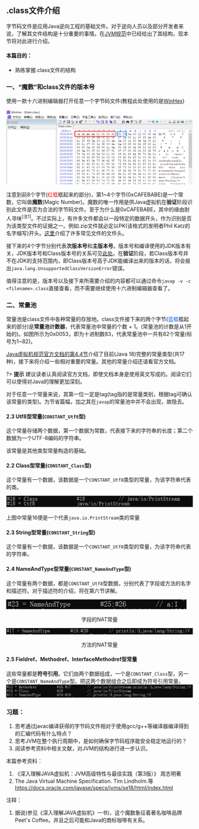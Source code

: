 ## .class文件介绍
字节码文件是应用Java逆向工程的基础文件。对于逆向人员以及部分开发者来说，了解其文件结构是十分重要的事情。在[JVM规范](https://docs.oracle.com/javase/specs/jvms/se18/html/jvms-4.html#jvms-4.1)中已经给出了其结构，现本节将对此进行介绍。

#### 本篇目的：
* 熟练掌握.class文件的结构

### 一、“魔数”和class文件的版本号

使用一款十六进制编辑器打开任意一个字节码文件(教程此处使用的是[WinHex](http://www.x-ways.net/winhex/))

![magicnum](pic/magicnum.png)

注意到前8个字节(<font color="#ff0000">红框</font>框起来的部分)，第1~4个字节(0xCAFEBABE)是一个常数，它叫做**魔数**(Magic Number)。魔数的唯一作用是供Java虚拟机在**验证**阶段识别此文件是否为合法的字节码文件。至于为什么是0xCAFEBABE，其中的缘由耐人寻味<sup>[注1]</sup>。不过实际上，有许多文件都会以一段特定的数据开头，作为识别是否为该类型文件的证据之一。例如.zip文件就必定以PK(该格式的发明者Phil Katz的名字缩写)开头。[这里](https://blog.csdn.net/ChaoYue_miku/article/details/112507244)介绍了许多常见文件的文件头。

接下来的4个字节分别代表**次版本号**和**主版本号**。版本号和编译使用的JDK版本有关，JDK版本号和Class版本号的关系可见[此处](https://docs.oracle.com/javase/specs/jvms/se18/html/jvms-4.html#jvms-4.1)。在**验证**阶段，若Class版本号并不在JDK的支持范围内，即Class版本号高于JDK能编译出来的版本的话，将会报出`java.lang.UnsupportedClassVersionError`错误。

值得注意的是，版本号以及接下来所需要介绍的内容都可以通过命令`javap -v -c <filename>.class`直接查看，而不需要继续使用十六进制编辑器查看了。

### 二、常量池
常量池是class文件中各种常量的存放地。class文件接下来的两个字节(<font color="#0066ff">蓝框</font>框起来的部分)是**常量池计数器**，代表常量池中常量的个数 + 1。(常量池的计数是从1开始的)。如图所示为0x0053，即为十进制数83，代表常量池中一共有82个常量(标号为1~82)。

[Java虚拟机规范官方文档的第4.4节](https://docs.oracle.com/javase/specs/jvms/se18/html/jvms-4.html#jvms-4.4)介绍了目前(Java 18)完整的常量类型(共17种)，接下来将介绍一些相对重要的常量。其他的常量介绍还请看官方文档。

?> **提示** 建议读者认真阅读官方文档，即使文档本身是使用英文写成的。阅读它们可以使得对Java的理解更加深刻。

对于任意一个常量来说，其第一位一定是tag(tag指的是常量类别，根据tag可确认该常量的类型)。为节省篇幅，加之其在`javap`的常量池中并不会出现，故隐去。

#### 2.3 Utf8型常量(`CONSTANT_Utf8`型)
这个常量存储两个数据，第一个数据为常数，代表接下来的字符串的长度；第二个数据为一个UTF-8编码的字符串。

该常量是其他类型常量构造的基础。

#### 2.2 Class型常量(`CONSTANT_Class`型)
这个常量有一个数据，该数据是一个`CONSTANT_Utf8`类型的常量，为该字符串代表的类。

![class_con](pic/class_con.png)

上图中常量16便是一个代表`java.io.PrintStream`类的常量

#### 2.3 String型常量(`CONSTANT_String`型)
这个常量有一个数据，该数据是一个`CONSTANT_Utf8`类型的常量，为该字符串代表的字符串。

#### 2.4 NameAndType型常量(`CONSTANT_NameAndType`型)
这个常量有两个数据，都是`CONSTANT_Utf8`型数据，分别代表了字段或方法的名字和描述符。对于描述符的介绍，将在第六节讲解。

![field_nat](pic/field_nat.png)
<center>字段的NAT常量</center>

![method_nat](pic/method_nat.png)
<center>方法的NAT常量</center>

#### 2.5 Fieldref、Methodref、InterfaceMethodref型常量
这些常量都是**符号引用**。它们由两个数据组成，一个是`CONSTANT_Class`型，另一个是`CONSTANT_NameAndType`型。把这两个数据组合之后即成为符号引用常量。
![ref](pic/ref.png)



### 习题：
1. 思考通过javac编译获得的字节码文件相对于使用gcc/g++等编译器编译得到的汇编代码有什么特点？
2. 思考JVM在整个执行周期中，是如何确保字节码程序能安全稳定地运行的？
3. 阅读参考资料中相关文献，对JVM的结构进行进一步认识。

本篇参考资料：
1. 《深入理解JAVA虚拟机：JVM高级特性与最佳实践（第3版）》 周志明著
2. The Java Virtual Machine Specification. Tim Lindholm.等 https://docs.oracle.com/javase/specs/jvms/se18/html/index.html

注释：
1. 据说(参见《深入理解JAVA虚拟机》一书)，这个魔数象征着著名咖啡品牌Peet's Coffee。并且之后可能和Java的商标咖啡有关系。